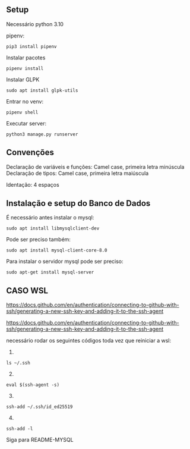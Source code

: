 ## Setup

Necessário python 3.10

pipenv:
```
pip3 install pipenv
```

Instalar pacotes
```
pipenv install
```

Instalar GLPK
```
sudo apt install glpk-utils
```

Entrar no venv:
```
pipenv shell
```

Executar server:
```
python3 manage.py runserver
```

## Convenções

Declaração de variáveis e funções: Camel case, primeira letra minúscula
Declaração de tipos: Camel case, primeira letra maiúscula

Identação: 4 espaços


## Instalação e setup do Banco de Dados

É necessário antes instalar o mysql:
```
sudo apt install libmysqlclient-dev
```

Pode ser preciso também:
```
sudo apt install mysql-client-core-8.0
```

Para instalar o servidor mysql pode ser preciso:
```
sudo apt-get install mysql-server
```

## CASO WSL

https://docs.github.com/en/authentication/connecting-to-github-with-ssh/generating-a-new-ssh-key-and-adding-it-to-the-ssh-agent

https://docs.github.com/en/authentication/connecting-to-github-with-ssh/generating-a-new-ssh-key-and-adding-it-to-the-ssh-agent

necessário rodar os seguintes códigos toda vez que reiniciar a wsl:

1.
```
ls ~/.ssh
```

2.
```
eval $(ssh-agent -s)
```

3.
```
ssh-add ~/.ssh/id_ed25519
```

4.
```
ssh-add -l
```

Siga para README-MYSQL